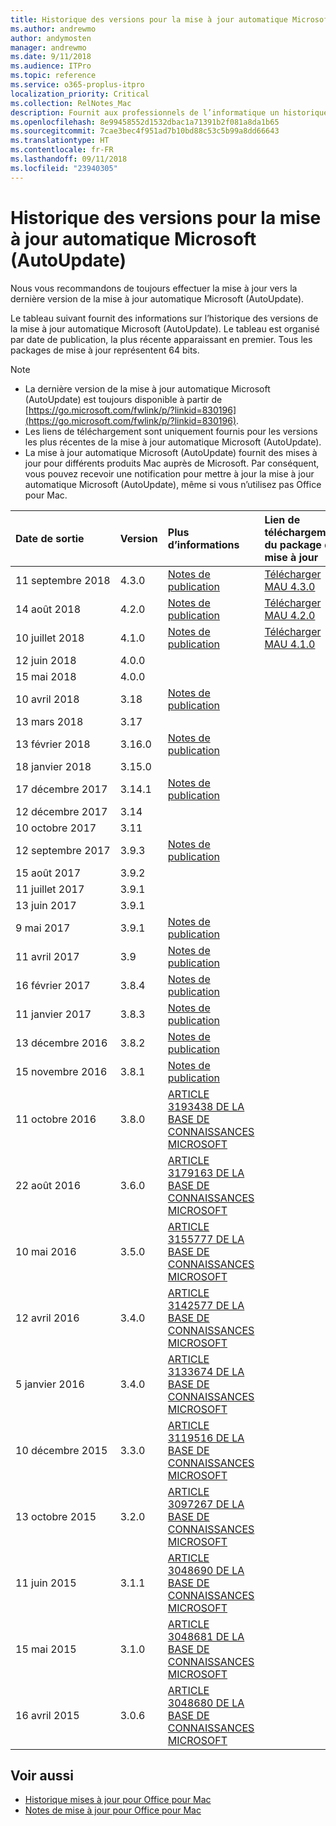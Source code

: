 ```yaml
---
title: Historique des versions pour la mise à jour automatique Microsoft (AutoUpdate)
ms.author: andrewmo
author: andymosten
manager: andrewmo
ms.date: 9/11/2018
ms.audience: ITPro
ms.topic: reference
ms.service: o365-proplus-itpro
localization_priority: Critical
ms.collection: RelNotes_Mac
description: Fournit aux professionnels de l’informatique un historique des versions pour la mise à jour automatique Microsoft (AutoUpdate)
ms.openlocfilehash: 8e99458552d1532dbac1a71391b2f081a8da1b65
ms.sourcegitcommit: 7cae3bec4f951ad7b10bd88c53c5b99a8dd66643
ms.translationtype: HT
ms.contentlocale: fr-FR
ms.lasthandoff: 09/11/2018
ms.locfileid: "23940305"
---
```

# <a name="release-history-for-microsoft-autoupdate-mau"></a>Historique des versions pour la mise à jour automatique Microsoft (AutoUpdate)
 
Nous vous recommandons de toujours effectuer la mise à jour vers la dernière version de la mise à jour automatique Microsoft (AutoUpdate).

Le tableau suivant fournit des informations sur l’historique des versions de la mise à jour automatique Microsoft (AutoUpdate). Le tableau est organisé par date de publication, la plus récente apparaissant en premier. Tous les packages de mise à jour représentent 64 bits.


> [!NOTE]
> - La dernière version de la mise à jour automatique Microsoft (AutoUpdate) est toujours disponible à partir de [https://go.microsoft.com/fwlink/p/?linkid=830196](https://go.microsoft.com/fwlink/p/?linkid=830196).
> - Les liens de téléchargement sont uniquement fournis pour les versions les plus récentes de la mise à jour automatique Microsoft (AutoUpdate).
> - La mise à jour automatique Microsoft (AutoUpdate) fournit des mises à jour pour différents produits Mac auprès de Microsoft. Par conséquent, vous pouvez recevoir une notification pour mettre à jour la mise à jour automatique Microsoft (AutoUpdate), même si vous n’utilisez pas Office pour Mac.
  
|**Date de sortie**|**Version**|**Plus d’informations**|**Lien de téléchargement du package de mise à jour**|
|:-----|:-----|:-----|:-----|
|11 septembre 2018  <br/> |4.3.0  <br/> |[Notes de publication](release-notes-office-for-mac.md#september-2018-release) <br/> |[Télécharger MAU 4.3.0](https://officecdn.microsoft.com/pr/C1297A47-86C4-4C1F-97FA-950631F94777/OfficeMac/Microsoft_AutoUpdate_4.3.18090901_Updater.pkg) <br/> |
|14 août 2018  <br/> |4.2.0  <br/> |[Notes de publication](release-notes-office-for-mac.md#august-2018-release) <br/> |[Télécharger MAU 4.2.0](https://officecdn.microsoft.com/pr/C1297A47-86C4-4C1F-97FA-950631F94777/OfficeMac/Microsoft_AutoUpdate_4.2.18081201_Updater.pkg) <br/> |
|10 juillet 2018  <br/> |4.1.0  <br/> |[Notes de publication](release-notes-office-for-mac.md#july-2018-release) <br/> |[Télécharger MAU 4.1.0](https://officecdn.microsoft.com/pr/C1297A47-86C4-4C1F-97FA-950631F94777/OfficeMac/Microsoft_AutoUpdate_4.1.18070902_Updater.pkg) <br/> |
|12 juin 2018  <br/> |4.0.0  <br/> |||
|15 mai 2018  <br/> |4.0.0  <br/> |||
|10 avril 2018  <br/> |3.18  <br/> |[Notes de publication](release-notes-office-for-mac.md#april-2018-release) <br/> ||
|13 mars 2018  <br/> |3.17  <br/> |||
|13 février 2018  <br/> |3.16.0  <br/> |[Notes de publication](release-notes-office-for-mac.md#february-2018-release) <br/> | <br/> |
|18 janvier 2018  <br/> |3.15.0  <br/> |<br/> |
|17 décembre 2017  <br/> |3.14.1  <br/> |[Notes de publication](release-notes-office-for-mac.md#december-2017-release) <br/> | <br/> |
|12 décembre 2017  <br/> |3.14  <br/> ||  <br/> |
|10 octobre 2017  <br/> |3.11  <br/> ||<br/> |
|12 septembre 2017  <br/> |3.9.3  <br/> |[Notes de publication](release-notes-office-for-mac.md#september-2017-release) <br/> |<br/> |
|15 août 2017  <br/> |3.9.2  <br/> || <br/> |
|11 juillet 2017  <br/> |3.9.1  <br/> || <br/> |
|13 juin 2017  <br/> |3.9.1  <br/> || <br/> |
|9 mai 2017  <br/> |3.9.1  <br/> |[Notes de publication](release-notes-office-for-mac.md#may-2017-release) <br/> | <br/> |
|11 avril 2017  <br/> |3.9  <br/> |[Notes de publication](release-notes-office-for-mac.md#april-2017-release) <br/> |  <br/> |
|16 février 2017  <br/> |3.8.4  <br/> |[Notes de publication](release-notes-office-for-mac.md#february-2017-release) <br/> | <br/> |
|11 janvier 2017  <br/> |3.8.3  <br/> |[Notes de publication](release-notes-office-for-mac.md#january-2017-release) <br/> | <br/> |
|13 décembre 2016  <br/> |3.8.2  <br/> |[Notes de publication](release-notes-office-for-mac.md#december-2016-release) <br/> | <br/> |
|15 novembre 2016  <br/> |3.8.1  <br/> |[Notes de publication](release-notes-office-for-mac.md#november-2016-release) <br/> | <br/> |
|11 octobre 2016  <br/> |3.8.0  <br/> |[ARTICLE 3193438 DE LA BASE DE CONNAISSANCES MICROSOFT](https://support.microsoft.com/kb/3193438) <br/> | <br/> |
|22 août 2016  <br/> |3.6.0  <br/> |[ARTICLE 3179163 DE LA BASE DE CONNAISSANCES MICROSOFT](https://support.microsoft.com/kb/3179163) <br/> | <br/> |
|10 mai 2016  <br/> |3.5.0  <br/> |[ARTICLE 3155777 DE LA BASE DE CONNAISSANCES MICROSOFT](https://support.microsoft.com/kb/3155777) <br/> | <br/> |
|12 avril 2016  <br/> |3.4.0  <br/> |[ARTICLE 3142577 DE LA BASE DE CONNAISSANCES MICROSOFT](https://support.microsoft.com/kb/3142577) <br/> | <br/> |
|5 janvier 2016  <br/> |3.4.0  <br/> |[ARTICLE 3133674 DE LA BASE DE CONNAISSANCES MICROSOFT](https://support.microsoft.com/kb/3133674) <br/> | <br/> |
|10 décembre 2015  <br/> |3.3.0  <br/> |[ARTICLE 3119516 DE LA BASE DE CONNAISSANCES MICROSOFT](https://support.microsoft.com/kb/3119516) <br/> | <br/> |
|13 octobre 2015  <br/> |3.2.0  <br/> |[ARTICLE 3097267 DE LA BASE DE CONNAISSANCES MICROSOFT](https://support.microsoft.com/kb/3097267) <br/> | <br/> |
|11 juin 2015  <br/> |3.1.1  <br/> |[ARTICLE 3048690 DE LA BASE DE CONNAISSANCES MICROSOFT](https://support.microsoft.com/kb/3048690) <br/> | <br/> |
|15 mai 2015  <br/> |3.1.0  <br/> |[ARTICLE 3048681 DE LA BASE DE CONNAISSANCES MICROSOFT](https://support.microsoft.com/kb/3048681) <br/> | <br/> |
|16 avril 2015  <br/> |3.0.6  <br/> |[ARTICLE 3048680 DE LA BASE DE CONNAISSANCES MICROSOFT](https://support.microsoft.com/kb/3048680) <br/> | <br/> |

## <a name="related-topics"></a>Voir aussi

- [Historique mises à jour pour Office pour Mac](update-history-office-for-mac.md)
- [Notes de mise à jour pour Office pour Mac](release-notes-office-for-mac.md) 